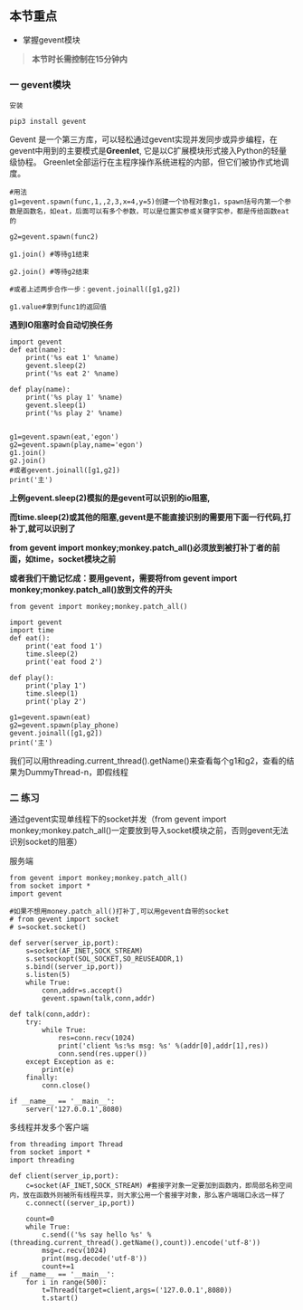 ## 本节重点

* 掌握gevent模块

> **本节时长需控制在15分钟内**

### 一 gevent模块

```
安装

pip3 install gevent
```

Gevent 是一个第三方库，可以轻松通过gevent实现并发同步或异步编程，在gevent中用到的主要模式是**Greenlet**, 它是以C扩展模块形式接入Python的轻量级协程。 Greenlet全部运行在主程序操作系统进程的内部，但它们被协作式地调度。

```
#用法
g1=gevent.spawn(func,1,,2,3,x=4,y=5)创建一个协程对象g1，spawn括号内第一个参数是函数名，如eat，后面可以有多个参数，可以是位置实参或关键字实参，都是传给函数eat的

g2=gevent.spawn(func2)

g1.join() #等待g1结束

g2.join() #等待g2结束

#或者上述两步合作一步：gevent.joinall([g1,g2])

g1.value#拿到func1的返回值
```

**遇到IO阻塞时会自动切换任务**

```
import gevent
def eat(name):
    print('%s eat 1' %name)
    gevent.sleep(2)
    print('%s eat 2' %name)

def play(name):
    print('%s play 1' %name)
    gevent.sleep(1)
    print('%s play 2' %name)


g1=gevent.spawn(eat,'egon')
g2=gevent.spawn(play,name='egon')
g1.join()
g2.join()
#或者gevent.joinall([g1,g2])
print('主')
```

**上例gevent.sleep\(2\)模拟的是gevent可以识别的io阻塞,**

**而time.sleep\(2\)或其他的阻塞,gevent是不能直接识别的需要用下面一行代码,打补丁,就可以识别了**

**from gevent import monkey;monkey.patch\_all\(\)必须放到被打补丁者的前面，如time，socket模块之前**

**或者我们干脆记忆成：要用gevent，需要将from gevent import monkey;monkey.patch\_all\(\)放到文件的开头**

```
from gevent import monkey;monkey.patch_all()

import gevent
import time
def eat():
    print('eat food 1')
    time.sleep(2)
    print('eat food 2')

def play():
    print('play 1')
    time.sleep(1)
    print('play 2')

g1=gevent.spawn(eat)
g2=gevent.spawn(play_phone)
gevent.joinall([g1,g2])
print('主')
```

我们可以用threading.current\_thread\(\).getName\(\)来查看每个g1和g2，查看的结果为DummyThread-n，即假线程

### 二 练习

通过gevent实现单线程下的socket并发（from gevent import monkey;monkey.patch\_all\(\)一定要放到导入socket模块之前，否则gevent无法识别socket的阻塞）

服务端

```
from gevent import monkey;monkey.patch_all()
from socket import *
import gevent

#如果不想用money.patch_all()打补丁,可以用gevent自带的socket
# from gevent import socket
# s=socket.socket()

def server(server_ip,port):
    s=socket(AF_INET,SOCK_STREAM)
    s.setsockopt(SOL_SOCKET,SO_REUSEADDR,1)
    s.bind((server_ip,port))
    s.listen(5)
    while True:
        conn,addr=s.accept()
        gevent.spawn(talk,conn,addr)

def talk(conn,addr):
    try:
        while True:
            res=conn.recv(1024)
            print('client %s:%s msg: %s' %(addr[0],addr[1],res))
            conn.send(res.upper())
    except Exception as e:
        print(e)
    finally:
        conn.close()

if __name__ == '__main__':
    server('127.0.0.1',8080)
```

多线程并发多个客户端

```
from threading import Thread
from socket import *
import threading

def client(server_ip,port):
    c=socket(AF_INET,SOCK_STREAM) #套接字对象一定要加到函数内，即局部名称空间内，放在函数外则被所有线程共享，则大家公用一个套接字对象，那么客户端端口永远一样了
    c.connect((server_ip,port))

    count=0
    while True:
        c.send(('%s say hello %s' %(threading.current_thread().getName(),count)).encode('utf-8'))
        msg=c.recv(1024)
        print(msg.decode('utf-8'))
        count+=1
if __name__ == '__main__':
    for i in range(500):
        t=Thread(target=client,args=('127.0.0.1',8080))
        t.start()
```



